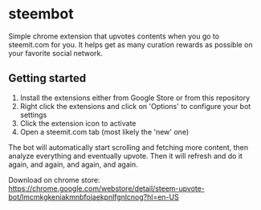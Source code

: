 # steembot
Simple chrome extension that upvotes contents when you go to steemit.com for you. It helps get as many curation rewards as possible on your favorite social network.

## Getting started

1. Install the extensions either from Google Store or from this repository
2. Right click the extensions and click on 'Options' to configure your bot settings
3. Click the extension icon to activate
4. Open a steemit.com tab (most likely the 'new' one)

The bot will automatically start scrolling and fetching more content, then analyze everything and eventually upvote. Then it will refresh and do it again, and again, and again, and again.

Download on chrome store: https://chrome.google.com/webstore/detail/steem-upvote-bot/lmcmkgkeniakmnbfojaekpnlfgnlcnog?hl=en-US
